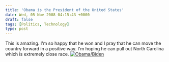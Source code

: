 ```yaml
---
title: 'Obama is the President of the United States'
date: Wed, 05 Nov 2008 04:15:43 +0000
draft: false
tags: [Politics, Technology]
type: post
---
```


This is amazing. I'm so happy that he won and I pray that he can move the country forward in a positive way. I'm hoping he can pull out North Carolina which is extremely close race. [![Obama/Biden](http://zeusville.files.wordpress.com/2008/11/obama.png "Obama/Biden")](http://zeusville.files.wordpress.com/2008/11/obama.png)